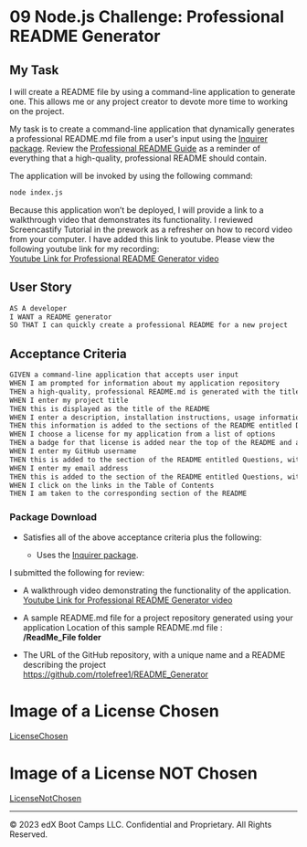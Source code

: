 # 09 Node.js Challenge: Professional README Generator

## My Task

I will create a README file by using a command-line application to generate one. This allows me or any project creator to devote more time to working on the project.

My task is to create a command-line application that dynamically generates a professional README.md file from a user's input using the [Inquirer package](https://www.npmjs.com/package/inquirer/v/8.2.4). Review the [Professional README Guide](https://coding-boot-camp.github.io/full-stack/github/professional-readme-guide) as a reminder of everything that a high-quality, professional README should contain. 

The application will be invoked by using the following command:

```bash
node index.js
```

Because this application won’t be deployed, I will provide a link to a walkthrough video that demonstrates its functionality. I reviewed Screencastify Tutorial in the prework as a refresher on how to record video from your computer. I have added this link to youtube. Please view the following youtube link for my recording:<br>
[Youtube Link for Professional README Generator video](https://youtu.be/8nRNnAy4dE8)

## User Story

```md
AS A developer
I WANT a README generator
SO THAT I can quickly create a professional README for a new project
```

## Acceptance Criteria

```md
GIVEN a command-line application that accepts user input
WHEN I am prompted for information about my application repository
THEN a high-quality, professional README.md is generated with the title of my project and sections entitled Description, Table of Contents, Installation, Usage, License, Contributing, Tests, and Questions
WHEN I enter my project title
THEN this is displayed as the title of the README
WHEN I enter a description, installation instructions, usage information, contribution guidelines, and test instructions
THEN this information is added to the sections of the README entitled Description, Installation, Usage, Contributing, and Tests
WHEN I choose a license for my application from a list of options
THEN a badge for that license is added near the top of the README and a notice is added to the section of the README entitled License that explains which license the application is covered under
WHEN I enter my GitHub username
THEN this is added to the section of the README entitled Questions, with a link to my GitHub profile
WHEN I enter my email address
THEN this is added to the section of the README entitled Questions, with instructions on how to reach me with additional questions
WHEN I click on the links in the Table of Contents
THEN I am taken to the corresponding section of the README
```


### Package Download

* Satisfies all of the above acceptance criteria plus the following:

	* Uses the [Inquirer package](https://www.npmjs.com/package/inquirer/v/8.2.4).


I submitted the following for review:

* A walkthrough video demonstrating the functionality of the application.<br>
    [Youtube Link for Professional README Generator video](https://youtu.be/8nRNnAy4dE8)

* A sample README.md file for a project repository generated using your application
    Location of this sample README.md file : <br>
    <b>/ReadMe_File folder</b>

* The URL of the GitHub repository, with a unique name and a README describing the project<br>
    https://github.com/rtolefree1/README_Generator
    

# Image of a License Chosen<br>
[LicenseChosen](/utils/LicenseChosen.png)

# Image of a License NOT Chosen<br>
[LicenseNotChosen](/utils/LicenseNotChosen.png)

---
© 2023 edX Boot Camps LLC. Confidential and Proprietary. All Rights Reserved.
